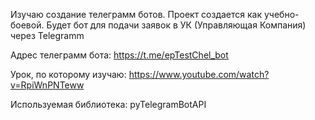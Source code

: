 Изучаю создание телеграмм ботов.
Проект создается как учебно-боевой. Будет бот для подачи заявок
в УК (Управляющая Компания) через  Telegramm

Адрес телеграмм бота: https://t.me/epTestChel_bot

Урок, по которому изучаю: https://www.youtube.com/watch?v=RpiWnPNTeww

Иcпользуемая библиотека: pyTelegramBotAPI


